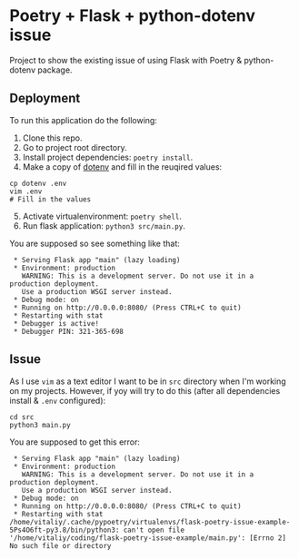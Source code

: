 # Poetry + Flask + python-dotenv issue

Project to show the existing issue of using Flask with Poetry & python-dotenv package.

## Deployment

To run this application do the following:

1. Clone this repo.
2. Go to project root directory.
3. Install project dependencies: `poetry install`.
4. Make a copy of [dotenv](dotenv) and fill in the reuqired values:
```shell script
cp dotenv .env
vim .env
# Fill in the values
```
5. Activate virtualenvironment: `poetry shell`.
6. Run flask application: `python3 src/main.py`.

You are supposed so see something like that:
```
 * Serving Flask app "main" (lazy loading)
 * Environment: production
   WARNING: This is a development server. Do not use it in a production deployment.
   Use a production WSGI server instead.
 * Debug mode: on
 * Running on http://0.0.0.0:8080/ (Press CTRL+C to quit)
 * Restarting with stat
 * Debugger is active!
 * Debugger PIN: 321-365-698
```

## Issue

As I use `vim` as a text editor I want to be in `src` directory when I'm working on my projects. However, if yoy will try to do this (after all dependencies install & `.env` configured):
```shell script
cd src
python3 main.py
```

You are supposed to get this error:
```
 * Serving Flask app "main" (lazy loading)
 * Environment: production
   WARNING: This is a development server. Do not use it in a production deployment.
   Use a production WSGI server instead.
 * Debug mode: on
 * Running on http://0.0.0.0:8080/ (Press CTRL+C to quit)
 * Restarting with stat
/home/vitaliy/.cache/pypoetry/virtualenvs/flask-poetry-issue-example-5Ps4O6ft-py3.8/bin/python3: can't open file '/home/vitaliy/coding/flask-poetry-issue-example/main.py': [Errno 2] No such file or directory
```
